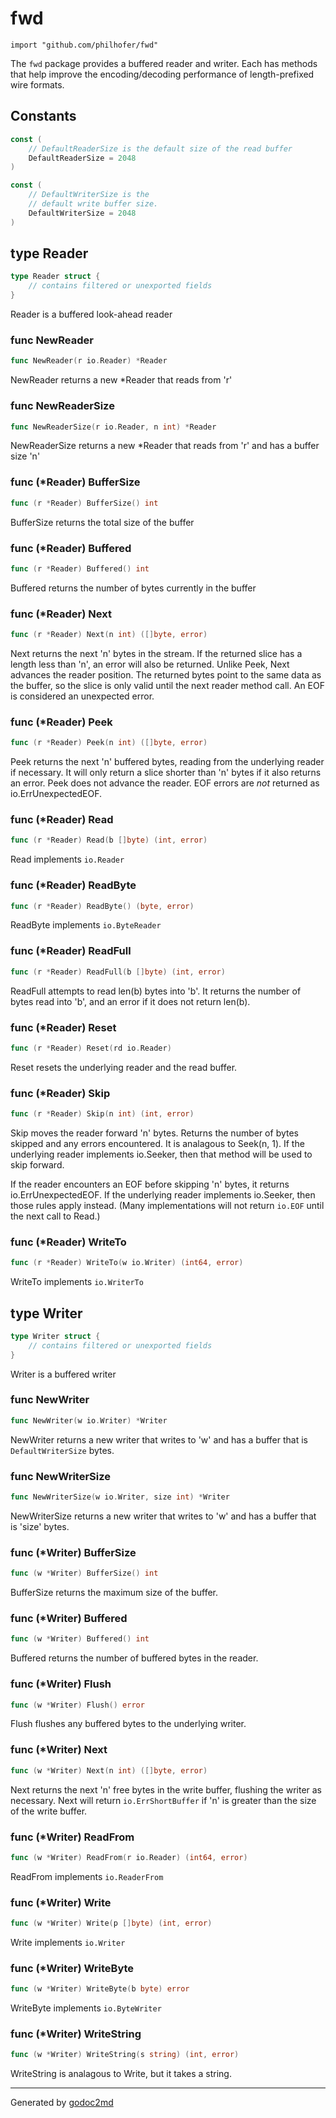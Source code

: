 
# fwd
    import "github.com/philhofer/fwd"

The `fwd` package provides a buffered reader
and writer. Each has methods that help improve
the encoding/decoding performance of length-prefixed
wire formats.




## Constants
``` go
const (
    // DefaultReaderSize is the default size of the read buffer
    DefaultReaderSize = 2048
)
```
``` go
const (
    // DefaultWriterSize is the
    // default write buffer size.
    DefaultWriterSize = 2048
)
```



## type Reader
``` go
type Reader struct {
    // contains filtered or unexported fields
}
```
Reader is a buffered look-ahead reader









### func NewReader
``` go
func NewReader(r io.Reader) *Reader
```
NewReader returns a new *Reader that reads from 'r'


### func NewReaderSize
``` go
func NewReaderSize(r io.Reader, n int) *Reader
```
NewReaderSize returns a new *Reader that
reads from 'r' and has a buffer size 'n'




### func (\*Reader) BufferSize
``` go
func (r *Reader) BufferSize() int
```
BufferSize returns the total size of the buffer



### func (\*Reader) Buffered
``` go
func (r *Reader) Buffered() int
```
Buffered returns the number of bytes currently in the buffer



### func (\*Reader) Next
``` go
func (r *Reader) Next(n int) ([]byte, error)
```
Next returns the next 'n' bytes in the stream.
If the returned slice has a length less than 'n',
an error will also be returned.
Unlike Peek, Next advances the reader position.
The returned bytes point to the same
data as the buffer, so the slice is
only valid until the next reader method call.
An EOF is considered an unexpected error.



### func (\*Reader) Peek
``` go
func (r *Reader) Peek(n int) ([]byte, error)
```
Peek returns the next 'n' buffered bytes,
reading from the underlying reader if necessary.
It will only return a slice shorter than 'n' bytes
if it also returns an error. Peek does not advance
the reader. EOF errors are *not* returned as
io.ErrUnexpectedEOF.



### func (\*Reader) Read
``` go
func (r *Reader) Read(b []byte) (int, error)
```
Read implements `io.Reader`



### func (\*Reader) ReadByte
``` go
func (r *Reader) ReadByte() (byte, error)
```
ReadByte implements `io.ByteReader`



### func (\*Reader) ReadFull
``` go
func (r *Reader) ReadFull(b []byte) (int, error)
```
ReadFull attempts to read len(b) bytes into
'b'. It returns the number of bytes read into
'b', and an error if it does not return len(b).



### func (\*Reader) Reset
``` go
func (r *Reader) Reset(rd io.Reader)
```
Reset resets the underlying reader
and the read buffer.



### func (\*Reader) Skip
``` go
func (r *Reader) Skip(n int) (int, error)
```
Skip moves the reader forward 'n' bytes.
Returns the number of bytes skipped and any
errors encountered. It is analagous to Seek(n, 1).
If the underlying reader implements io.Seeker, then
that method will be used to skip forward.

If the reader encounters
an EOF before skipping 'n' bytes, it
returns io.ErrUnexpectedEOF. If the
underlying reader implements io.Seeker, then
those rules apply instead. (Many implementations
will not return `io.EOF` until the next call
to Read.)



### func (\*Reader) WriteTo
``` go
func (r *Reader) WriteTo(w io.Writer) (int64, error)
```
WriteTo implements `io.WriterTo`



## type Writer
``` go
type Writer struct {
    // contains filtered or unexported fields
}
```
Writer is a buffered writer









### func NewWriter
``` go
func NewWriter(w io.Writer) *Writer
```
NewWriter returns a new writer
that writes to 'w' and has a buffer
that is `DefaultWriterSize` bytes.


### func NewWriterSize
``` go
func NewWriterSize(w io.Writer, size int) *Writer
```
NewWriterSize returns a new writer
that writes to 'w' and has a buffer
that is 'size' bytes.




### func (\*Writer) BufferSize
``` go
func (w *Writer) BufferSize() int
```
BufferSize returns the maximum size of the buffer.



### func (\*Writer) Buffered
``` go
func (w *Writer) Buffered() int
```
Buffered returns the number of buffered bytes
in the reader.



### func (\*Writer) Flush
``` go
func (w *Writer) Flush() error
```
Flush flushes any buffered bytes
to the underlying writer.



### func (\*Writer) Next
``` go
func (w *Writer) Next(n int) ([]byte, error)
```
Next returns the next 'n' free bytes
in the write buffer, flushing the writer
as necessary. Next will return `io.ErrShortBuffer`
if 'n' is greater than the size of the write buffer.



### func (\*Writer) ReadFrom
``` go
func (w *Writer) ReadFrom(r io.Reader) (int64, error)
```
ReadFrom implements `io.ReaderFrom`



### func (\*Writer) Write
``` go
func (w *Writer) Write(p []byte) (int, error)
```
Write implements `io.Writer`



### func (\*Writer) WriteByte
``` go
func (w *Writer) WriteByte(b byte) error
```
WriteByte implements `io.ByteWriter`



### func (\*Writer) WriteString
``` go
func (w *Writer) WriteString(s string) (int, error)
```
WriteString is analagous to Write, but it takes a string.









- - -
Generated by [godoc2md](http://godoc.org/github.com/davecheney/godoc2md)